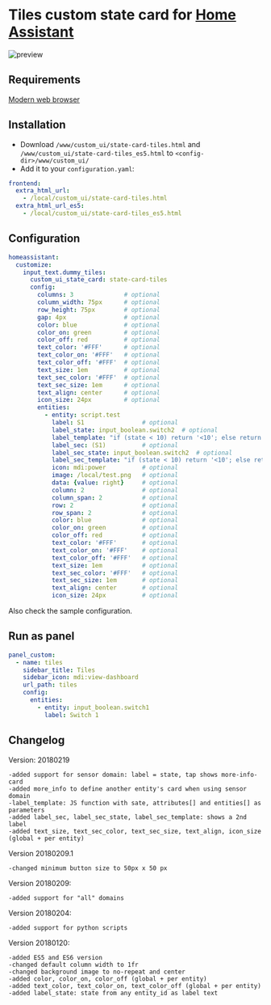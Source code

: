 # Tiles custom state card for [Home Assistant](https://home-assistant.io)

![preview](https://raw.githubusercontent.com/c727/home-assistant-tiles/master/docs/preview.png)

## Requirements
[Modern web browser](https://caniuse.com/#feat=css-grid)

## Installation
* Download `/www/custom_ui/state-card-tiles.html` and `/www/custom_ui/state-card-tiles_es5.html` to `<config-dir>/www/custom_ui/`
* Add it to your `configuration.yaml`:
```yaml
frontend:
  extra_html_url:
    - /local/custom_ui/state-card-tiles.html
  extra_html_url_es5:
    - /local/custom_ui/state-card-tiles_es5.html
```

## Configuration
```yaml
homeassistant:
  customize:
    input_text.dummy_tiles:
      custom_ui_state_card: state-card-tiles
      config:
        columns: 3              # optional
        column_width: 75px      # optional
        row_height: 75px        # optional
        gap: 4px                # optional
        color: blue             # optional
        color_on: green         # optional
        color_off: red          # optional
        text_color: '#FFF'      # optional
        text_color_on: '#FFF'   # optional
        text_color_off: '#FFF'  # optional
        text_size: 1em          # optional
        text_sec_color: '#FFF'  # optional
        text_sec_size: 1em      # optional
        text_align: center      # optional
        icon_size: 24px         # optional
        entities:
          - entity: script.test
            label: S1                # optional
            label_state: input_boolean.switch2  # optional
            label_template: "if (state < 10) return '<10'; else return '>=10';"  # optional
            label_sec: (S1)          # optional
            label_sec_state: input_boolean.switch2  # optional
            label_sec_template: "if (state < 10) return '<10'; else return '>=10';"  # optional
            icon: mdi:power          # optional
            image: /local/test.png   # optional
            data: {value: right}     # optional
            column: 2                # optional
            column_span: 2           # optional
            row: 2                   # optional
            row_span: 2              # optional
            color: blue              # optional
            color_on: green          # optional
            color_off: red           # optional
            text_color: '#FFF'       # optional
            text_color_on: '#FFF'    # optional
            text_color_off: '#FFF'   # optional
            text_size: 1em           # optional
            text_sec_color: '#FFF'   # optional
            text_sec_size: 1em       # optional
            text_align: center       # optional
            icon_size: 24px          # optional
 ```
 
Also check the sample configuration.

## Run as panel
```yaml
panel_custom:
  - name: tiles
    sidebar_title: Tiles
    sidebar_icon: mdi:view-dashboard
    url_path: tiles
    config:
      entities:
        - entity: input_boolean.switch1
          label: Switch 1
```

## Changelog
Version: 20180219
```
-added support for sensor domain: label = state, tap shows more-info-card
-added more_info to define another entity's card when using sensor domain
-label_template: JS function with sate, attributes[] and entities[] as parameters
-added label_sec, label_sec_state, label_sec_template: shows a 2nd label
-added text_size, text_sec_color, text_sec_size, text_align, icon_size (global + per entity)
```
Version 20180209.1
```
-changed minimum button size to 50px x 50 px
```
Version 20180209:
```
-added support for "all" domains
```
Version 20180204:
```
-added support for python scripts
```
Version 20180120:
```
-added ES5 and ES6 version
-changed default column width to 1fr
-changed background image to no-repeat and center
-added color, color_on, color_off (global + per entity)
-added text_color, text_color_on, text_color_off (global + per entity)
-added label_state: state from any entity_id as label text
```
